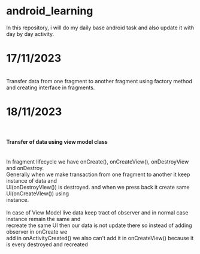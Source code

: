 # android_learning
In this repository, i will do my daily base android task and also update it with day by day activity.<br>
<h1>17/11/2023</h1><br>
Transfer data from one fragment to another fragment using factory method and creating interface in fragments.<br>
<h1>18/11/2023</h1><br>
<h4>Transfer of data using view model class</h4><br>
In fragment lifecycle we have onCreate(), onCreateView(), onDestroyView and onDestroy.<br>
Generally when we make transaction from one fragment to another it keep instance of data and <br>
UI(onDestroyView()) is destroyed. and when we press back it create same UI(onCreateVIew()) using<br>
instance.<br> <br>
In case of View Model live data keep tract of observer and in normal case instance remain the same and <br>
recreate the same UI then our data is not update there so instead of adding observer in onCreate we <br>
add in onActivityCreated() we also can't add it in onCreateView() because it is every destroyed and recreated
